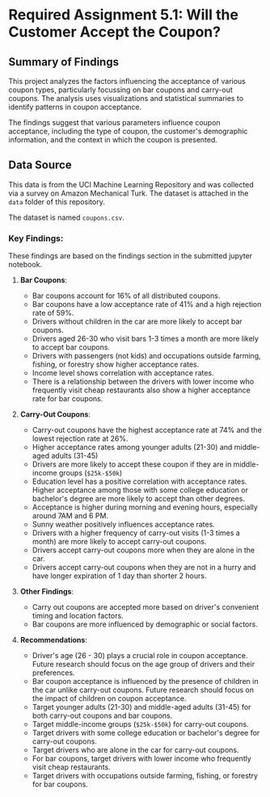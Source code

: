# Required Assignment 5.1: Will the Customer Accept the Coupon?

## Summary of Findings

This project analyzes the factors influencing the acceptance of various coupon types, particularly focussing on bar
coupons and carry-out coupons. The analysis uses visualizations and statistical summaries to identify patterns in coupon
acceptance.

The findings suggest that various parameters influence coupon acceptance, including the type of coupon, the customer's
demographic information, and the context in which the coupon is presented.

## Data Source

This data is from the UCI Machine Learning Repository and was collected via a survey on Amazon Mechanical Turk.
The dataset is attached in the `data` folder of this repository.

The dataset is named `coupons.csv`.

### Key Findings:

These findings are based on the findings section in the submitted jupyter notebook.

1. **Bar Coupons**:
    - Bar coupons account for 16% of all distributed coupons.
    - Bar coupons have a low acceptance rate of 41% and a high rejection rate of 59%.
    - Drivers without children in the car are more likely to accept bar coupons.
    - Drivers aged 26-30 who visit bars 1-3 times a month are more likely to accept bar coupons.
    - Drivers with passengers (not kids) and occupations outside farming, fishing, or forestry show higher acceptance
      rates.
    - Income level shows correlation with acceptance rates.
    - There is a relationship between the drivers with lower income who frequently visit cheap restaurants also show a
      higher acceptance rate for bar coupons.


2. **Carry-Out Coupons**:
    - Carry-out coupons have the highest acceptance rate at 74% and the lowest rejection rate at 26%.
    - Higher acceptance rates among younger adults (21-30) and middle-aged adults (31-45)
    - Drivers are more likely to accept these coupon if they are in middle-income groups (`$25k-$50k`)
    - Education level has a positive correlation with acceptance rates. Higher acceptance among those with some college education or bachelor's degree are more likely to accept than other degrees.
    - Acceptance is higher during morning and evening hours, especially around 7AM and 6 PM.
    - Sunny weather positively influences acceptance rates.
    - Drivers with a higher frequency of carry-out visits (1-3 times a month) are more likely to accept carry-out
      coupons.
    - Drivers accept carry-out coupons more when they are alone in the car.
    - Drivers accept carry-out coupons when they are not in a hurry and have longer expiration of 1 day than shorter 2
      hours.


3. **Other Findings**:
    - Carry out coupons are accepted more based on driver's convenient timing and location factors. 
    - Bar coupons are more influenced by demographic or social factors.


4. **Recommendations**:
    - Driver's age (26 - 30) plays a crucial role in coupon acceptance. Future research should focus on the age group of drivers and their
      preferences.
    - Bar coupon acceptance is influenced by the presence of children in the car unlike carry-out coupons. Future research should
      focus on the impact of children on coupon acceptance.
    - Target younger adults (21-30) and middle-aged adults (31-45) for both carry-out coupons and bar coupons.
    - Target middle-income groups (`$25k-$50k`) for carry-out coupons.
    - Target drivers with some college education or bachelor's degree for carry-out coupons.
    - Target drivers who are alone in the car for carry-out coupons.
    - For bar coupons, target drivers with lower income who frequently visit cheap restaurants.
    - Target drivers with occupations outside farming, fishing, or forestry for bar coupons.

